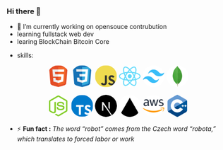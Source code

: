 ### Hi there :wave:

- 🔭 I’m currently working on opensouce contrubution
- learning fullstack web dev
- learing BlockChain Bitcoin Core
* skills:
<p align="center">
  <img src="https://github.com/6D-pixel/6D-pixel/blob/main/tech-icons/HTML5.svg" alt="html" height="50" style="border-radius: 50%;" />
  <img src="https://github.com/6D-pixel/6D-pixel/blob/main/tech-icons/CSS3.svg" alt="css" height="50" style="border-radius: 50%;" />
  <img src="https://github.com/6D-pixel/6D-pixel/blob/main/tech-icons/JavaScript.svg" alt="javascript" height="50" style="border-radius: 50%;" />
  <img src="https://github.com/6D-pixel/6D-pixel/blob/main/tech-icons/React.svg" alt="React" height="50" style="border-radius: 50%;" />
  <img src="https://github.com/6D-pixel/6D-pixel/blob/main/tech-icons/Tailwind%20CSS.svg" alt="tailwind" height="50" style="border-radius: 50%;" />
  <img src="https://github.com/6D-pixel/6D-pixel/blob/main/tech-icons/MongoDB.svg" alt="mongoDB" height="50" style="border-radius: 50%;" />
</p>

<p align="center">
  <img src="https://github.com/6D-pixel/6D-pixel/blob/main/tech-icons/Node.js.svg" alt="nodeJS" height="50" style="border-radius: 50%;" />
  <img src="https://github.com/6D-pixel/6D-pixel/blob/main/tech-icons/TypeScript.svg" alt="typescript" height="50" style="border-radius: 50%;" />
  <img src="https://github.com/6D-pixel/6D-pixel/blob/main/tech-icons/Next.js.svg" alt="Next.js" height="50" style="border-radius: 50%;" />
  <img src="https://github.com/6D-pixel/6D-pixel/blob/main/tech-icons/Vercel.svg" alt="Vercel" height="50" style="border-radius: 50%;" />
  <img src="https://github.com/6D-pixel/6D-pixel/blob/main/tech-icons/AWS.svg" alt="AWS" height="50" style="border-radius: 50%;" />
  <img src="https://github.com/6D-pixel/6D-pixel/blob/main/tech-icons/C%2B%2B%20(CPlusPlus).svg" alt="C++" height="50" style="border-radius: 50%;" />
</p>



- ⚡ <b>Fun fact :</b> <i> The word “robot” comes from the Czech word “robota,” which translates to forced labor or work</i>
         
